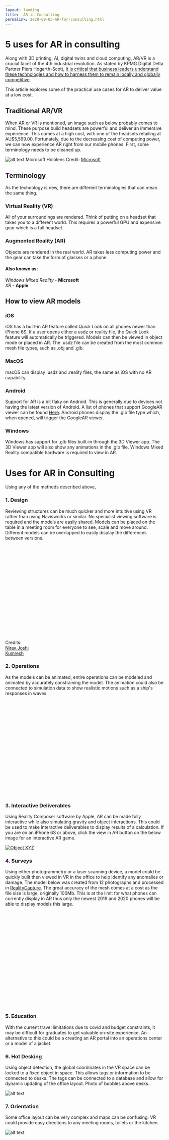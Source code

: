 ```yaml
---
layout: landing
title:  AR in Consulting
permalink: 2020-09-03-AR-for-consulting.html
---
```


# 5 uses for AR in consulting 

<model-viewer width="auto"
    src="/models/boatWave.glb"
    ios-src="/models/boatWave.usdz"
    style="width: 60%; height: 300px; margin-left: auto; margin-right: auto;"
    ar camera-controls background-color="#2CCC">
</model-viewer>

Along with 3D printing, AI, digital twins and cloud computing, AR/VR is a crucial facet of the 4th industrial revolution. As stated by KPMG Digital Delta Partner Piers Hogarth-Scott, [It is critical that business leaders understand these technologies and how to harness them to remain locally and globally competitive](https://home.kpmg/au/en/home/insights/2020/02/2020-fourth-industrial-revolution-benchmark.html).

This article explores some of the practical use cases for AR to deliver value at a low cost.

## Traditional AR/VR

When AR or VR is mentioned, an image such as below probably comes to mind. These purpose build headsets are powerful and deliver an immersive experience. This comes at a high cost, with one of the headsets retailing at AU$5,599.00. Fortunately, due to the decreasing cost of computing power, we can now experience AR right from our mobile phones. First, some terminology needs to be cleaned up.

![alt text](images/hololens.jpeg)
Microsoft Hololens Credit: [Microsoft](https://www.microsoft.com/en-us/hololens)

## Terminology

As the technology is new, there are different terminologies that can mean the same thing. 

### Virtual Reality (VR)
All of your surroundings are rendered. Think of putting on a headset that takes you to a different world. This requires a powerful GPU and expensive gear which is a full headset.

### Augmented Reality (AR)
Objects are rendered in the real world. AR takes less computing power and the gear can take the form of glasses or a phone.

#### Also known as:
*Windows Mixed Reality* - **Microsoft** \
*XR* - **Apple**

## How to view AR models

### iOS

iOS has a built-in AR feature called Quick Look on all phones newer than iPhone 6S. If a user opens either a usdz or reality file, the Quick Look feature will automatically be triggered. Models can then be viewed in object mode or placed in AR. The .usdz file can be created from the most common mesh file types, such as .obj and .glb.

### MacOS

macOS can display .usdz and .reality files, the same as iOS with no AR capability.

### Android 

Support for AR is a bit flaky on Android. This is generally due to devices not having the latest version of Android. A list of phones that support GoogleAR viewer can be found [Here](https://developers.google.com/ar/discover/supported-devices). Android phones display the .glb file type which, when opened, will trigger the GoogleAR viewer.

### Windows

Windows has support for .glb files built-in through the 3D Viewer app. The 3D Viewer app will also show any animations in the .glb file. Windows Mixed Reality compatible hardware is required to view in AR.

# Uses for AR in Consulting
Using any of the methods described above, 
### 1. Design

Reviewing structures can be much quicker and more intuitive using VR rather than using Navisworks or similar. No specialist viewing software is required and the models are easily shared. Models can be placed on the table in a meeting room for everyone to see, scale and move around. Different models can be overlapped to easily display the differences between versions.

<model-viewer width="100%"
    src="/models/props.glb"
    ios-src="/models/props.usdz"
    style="width: 80%; height: 300px; display: flex; justify-content: center;"
    ar autoplay camera-controls background-color="#2CCC">
</model-viewer>
Credits: \
[Nirav Joshi](https://grabcad.com/library/propeller-412) \
[Kumresh](https://grabcad.com/library/propeller-423)


### 2. Operations

As the models can be animated, entire operations can be modeled and animated by accurately constraining the model. The animation could also be connected to simulation data to show realistic  motions such as a ship's responses in waves. 

<model-viewer width="100%"
    src="/models/spoolLift.glb"
    ios-src="/models/spoolLift.usdz"
    style="width: 80%; height: 300px; display: flex; justify-content: center;"
    ar autoplay camera-controls background-color="#2CCC">
</model-viewer>

### 3. Interactive Deliverables

Using Reality Composer software by Apple, AR can be made fully interactive while also simulating gravity and object interactions. This could be used to make interactive deliverables to display results of a calculation. If you are on an iPhone 6S or above, click the  view in AR button on the below image for an interactive AR game.

<a href="file.usdz" rel="ar">
	<img src="file.jpg" alt="Object XYZ">
</a>

### 4. Surveys 

Using either photogrammetry or a laser scanning device, a model could be quickly built then viewed in VR in the office to help identify any anomalies or damage. The model below was created from 12 photographs and processed in [RealityCapture](https://www.capturingreality.com). The great accuracy of the mesh comes at a cost as the file size is large, originally 100Mb. This is at the limit for what phones can currently display in AR thus only the newest 2019 and 2020 phones will be able to display models this large.

<model-viewer width="100%"
    src="/models/statue.glb"
    ios-src="/models/statue.usdz"
    style="width: 80%; height: 300px; display: flex; justify-content: center;"
    ar autoplay camera-controls background-color="#2CCC">
</model-viewer>

### 5. Education

With the current travel limitations due to covid and budget constraints, it may be difficult for graduates to get valuable on-site experience. An alternative to this could be a creating an AR portal into an operations center or a model of a jacket.

### 6. Hot Desking

Using object detection, the global coordinates in the VR space can be locked to a fixed object in space. This allows tags or information to be connected to desks. The tags can be connected to a database and allow for dynamic updating of the office layout.
Photo of bubbles above desks.

![alt text](images/hotdesks.jpg)


### 7. Orientation 

Some office layout can be very complex and maps can be confusing. VR could provide easy directions to any meeting rooms, toilets or the kitchen.

![alt text](images/arrows.jpg)


